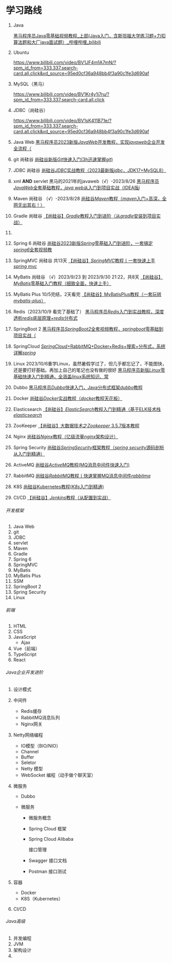 # 学习路线

1. Java

   [黑马程序员Java零基础视频教程_上部(Java入门，含斯坦福大学练习题+力扣算法题和大厂java面试题）_哔哩哔哩_bilibili](https://www.bilibili.com/video/BV17F411T7Ao/?spm_id_from=333.337.search-card.all.click&vd_source=95ed0cf36a948bb4f3a90c1fe3d690af)

2. Ubuntu

   https://www.bilibili.com/video/BV1JF4m1A7mN/?spm_id_from=333.337.search-card.all.click&vd_source=95ed0cf36a948bb4f3a90c1fe3d690af

3. MySQL（黑马）

   https://www.bilibili.com/video/BV1Kr4y1i7ru/?spm_id_from=333.337.search-card.all.click

4. JDBC（尚硅谷）

   https://www.bilibili.com/video/BV1sK411B71e/?spm_id_from=333.337.search-card.all.click&vd_source=95ed0cf36a948bb4f3a90c1fe3d690af

5. Java Web 
   [黑马程序员2023新版*JavaWeb*开发教程，实现*javaweb*企业开发全流程（](https://www.bilibili.com/video/BV1m84y1w7Tb/)

6. git 尚硅谷
   [尚硅谷新版*Git*快速入门(3h迅速掌握*git*)](https://www.bilibili.com/video/BV1wm4y1z7Dg/)

7. JDBC 尚硅谷
   [尚硅谷*JDBC*实战教程（2023最新版*jdbc*，JDK17+MySQL8）](https://www.bilibili.com/video/BV1sK411B71e/)

8. xml **AND** servlet 黑马的2021年的javaweb（√）-2023/8/26
   [黑马程序员*JavaWeb*全套基础教程，*java web*从入门到项目实战（IDEA版*j*](https://www.bilibili.com/video/BV1qv4y1o79t/)

9. Maven 尚硅谷 （√）-2023/8/28
   [尚硅谷*Maven*教程（*maven*入门+高深，全网无出其右！）](https://www.bilibili.com/video/BV12q4y147e4/)

10. Gradle  尚硅谷
    [【尚硅谷】*Gradle*教程入门到进阶（从*gradle*安装到项目实战）](https://www.bilibili.com/video/BV1yT41137Y7/)

11. 

12. Spring 6 尚硅谷
    [尚硅谷2023新版*Spring*零基础入门到进阶，一套搞定*spring6*全套视频教](https://www.bilibili.com/video/BV1kR4y1b7Qc/)

13. SpringMVC 尚硅谷 共13天
    [【尚硅谷】*SpringMVC*教程丨一套快速上手*spring mvc*](https://www.bilibili.com/video/BV1Ry4y1574R/)

14. MyBatis 尚硅谷 （√）2023/9/23 到 2023/9/30 21:22，共8天
      [【尚硅谷】*MyBatis*零基础入门教程（细致全面，快速上手）](https://www.bilibili.com/video/BV1VP4y1c7j7/)

15. MyBatis Plus 10/5完结，2天看完
    [【尚硅谷】MyBatisPlus教程（一套玩转*mybatis*-*plus*）](https://www.bilibili.com/video/BV12R4y157Be/)

16. Redis（2023/10/9 看完了基础了）
    [黑马程序员*Redis*入门到实战教程，深度透析*redis*底层原理+*redis*分布式](https://www.bilibili.com/video/BV1cr4y1671t/)

17. SpringBoot 2
    [黑马程序员*SpringBoot2*全套视频教程，*springboot*零基础到项目实战（](https://www.bilibili.com/video/BV15b4y1a7yG/)

18. SpringCloud
    [*SpringCloud*+RabbitMQ+Docker+Redis+搜索+分布式，系统详解*spring*](https://www.bilibili.com/video/BV1LQ4y127n4/)

19. Linux 
    2023/10/6重学Linux，虽然暑假学过了，但几乎都忘记了，不能图快，还是要打好基础。再加上自己的笔记也没有做的很好
    [黑马程序员新版*Linux*零基础快速入门到精通，全涵盖*linux*系统知识、常](https://www.bilibili.com/video/BV1n84y1i7td/)

20. Dubbo
    [黑马程序员*Dubbo*快速入门，Java分布式框架*dubbo*教程](https://www.bilibili.com/video/BV1VE411q7dX/)

21. Docker
    [尚硅谷*Docker*实战教程（*docker*教程天花板）](https://www.bilibili.com/video/BV1gr4y1U7CY/)

22. Elasticsearch
    [【尚硅谷】*ElasticSearch*教程入门到精通（基于ELK技术栈*elasticsearch*](https://www.bilibili.com/video/BV1hh411D7sb/)

23. ZooKeeper
    [【尚硅谷】大数据技术之*Zookeeper* 3.5.7版本教程](https://www.bilibili.com/video/BV1to4y1C7gw/)

24. Nginx
    [尚硅谷*Nginx*教程（亿级流量*nginx*架构设计）](https://www.bilibili.com/video/BV1yS4y1N76R/)

25. Spring Security
    [尚硅谷*SpringSecurity*框架教程（*spring security*源码剖析从入门到精通）](https://www.bilibili.com/video/BV15a411A7kP/)

26. ActiveMQ
    [尚硅谷*ActiveMQ*教程(MQ消息中间件快速入门)](https://www.bilibili.com/video/BV164411G7aB/)

27. RabbitMQ
    [尚硅谷*RabbitMQ*教程丨快速掌握MQ消息中间件*rabbitmq*](https://www.bilibili.com/video/BV1cb4y1o7zz/)

28. K8S
    [尚硅谷Kubernetes教程(*K8s*入门到精通)](https://www.bilibili.com/video/BV1w4411y7Go/)

29. CI/CD
    [【尚硅谷】*Jenkins*教程（从配置到实战）](https://www.bilibili.com/video/BV1bS4y1471A/)



###### 开发框架

1. Java Web
2. git
3. JDBC
4. servlet
5. Maven
6. Gradle
7. Spring 6
8. SpringMVC
9. MyBatis
10. MyBatis Plus
11. SSM
12. SpringBoot 2
13. Spring Security
14. Linux

###### 前端

1. HTML
2. CSS
3. JavaScript
   - Ajax
4. Vue（前端）
5. TypeScript
6. React



###### Java企业开发进阶

1. 设计模式

2. 中间件

   - Redis缓存
   - RabbitMQ消息队列
   - Nginx网关

3. Netty网络编程

   - IO模型（BIO/NIO）
   - Channel
   - Buffer
   - Seletor
   - Netty 模型
   - WebSocket 编程（动手做个聊天室）

4. 微服务

   - Dubbo

   - 微服务

     - 微服务概念

     - Spring Cloud 框架 

     - Spring Cloud Alibaba 

       接口管理

     - Swagger 接口文档
     - Postman 接口测试

5. 容器

   - Docker
   - K8S（Kubernetes）

6. CI/CD



###### Java高级

1. 并发编程
2. JVM
3. 架构设计
4. 



